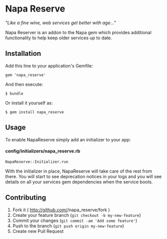 Napa Reserve
============

*"Like a fine wine, web services get better with age..."*

Napa Reserver is an addon to the Napa gem which provides additional functionality to help keep older services up to date.

## Installation

Add this line to your application's Gemfile:

    gem 'napa_reserve'

And then execute:

    $ bundle

Or install it yourself as:

    $ gem install napa_reserve

## Usage

To enable NapaReserve simply add an initializer to your app:

#### config/initializers/napa_reserve.rb
```
NapaReserve::Initializer.run
```

With the initializer in place, NapaReserve will take care of the rest from there. You will start to see deprecation notices in your logs and you will see details on all your services gem dependencies when the service boots.


## Contributing

1. Fork it ( http://github.com/<my-github-username>/napa_reserve/fork )
2. Create your feature branch (`git checkout -b my-new-feature`)
3. Commit your changes (`git commit -am 'Add some feature'`)
4. Push to the branch (`git push origin my-new-feature`)
5. Create new Pull Request

